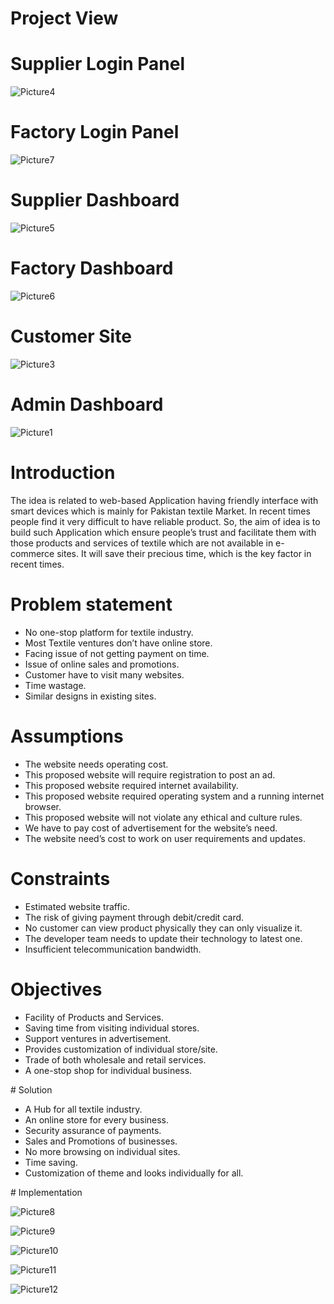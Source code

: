 # Project View 

# Supplier Login Panel 
![Picture4](https://user-images.githubusercontent.com/55245952/72888513-8148a380-3d2f-11ea-8e1d-96eca19f21a3.png)
# Factory Login Panel
![Picture7](https://user-images.githubusercontent.com/55245952/72887330-4c3b5180-3d2d-11ea-8825-e5daf8b6ea54.png)
# Supplier Dashboard
![Picture5](https://user-images.githubusercontent.com/55245952/72887901-5f025600-3d2e-11ea-8528-6575d9f2d624.png)
# Factory Dashboard
![Picture6](https://user-images.githubusercontent.com/55245952/72887942-74778000-3d2e-11ea-9953-d3d7838f6263.png)
# Customer Site
![Picture3](https://user-images.githubusercontent.com/55245952/72887957-7b9e8e00-3d2e-11ea-97f4-d1f4f0bebb46.png)
# Admin Dashboard
![Picture1](https://user-images.githubusercontent.com/55245952/72888641-bead3100-3d2f-11ea-822d-069271c3eeb4.png)
# Introduction

The idea is related to web-based Application having friendly interface with smart devices which is mainly for Pakistan textile Market. In recent times people find it very difficult to have reliable product. So, the aim of idea is to build such Application which ensure people’s trust and facilitate them with those products and services of textile which are not available in e-commerce sites. It will save their precious time, which is the key factor in recent times.

# Problem statement
<ul>
<li>No one-stop platform for textile industry.</li>
<li>Most Textile ventures don’t have online store. </li>
<li>Facing issue of not getting payment on time.</li>
<li>Issue of online sales and promotions.</li>
<li>Customer have to visit many websites.</li>
<li>Time wastage.</li>
<li>Similar designs in existing sites.</li>
      </ul>
    

# Assumptions
<ul>
<li>The website needs operating cost.</li>
<li>This proposed website will require registration to post an ad.</li>
<li>This proposed website required internet availability.</li>
<li>This proposed website required operating system and a running internet browser.</li>
<li>This proposed website will not violate any ethical and culture rules.</li>
<li>We have to pay cost of advertisement for the website’s need.</li>
<li>The website need’s cost to work on user requirements and updates.</li>
    </ul>

# Constraints
<ul>
<li>Estimated website traffic.
<li>The risk of giving payment through debit/credit card.</li>
<li>No customer can view product physically they can only visualize it.</li>
<li>The developer team needs to update their technology to latest one.</li>
<li>Insufficient telecommunication bandwidth.</li>
    </ul>
    
# Objectives
<ul>
<li>Facility of Products and Services.</li>
<li>Saving time from visiting individual stores. </li>
<li>Support ventures in advertisement. </li>
<li>Provides customization of individual store/site. </li>
<li>Trade of both wholesale and retail services.</li>
<li>A one-stop shop for individual business.</li>
      </ul>
# Solution
<ul>
<li>A Hub for all textile industry.</li>
<li>An online store for every business.</li>
<li>Security assurance of payments.</li>
<li>Sales and Promotions of businesses.</li>
<li>No more browsing on individual sites.</li>
<li>Time saving.</li>
<li>Customization of theme and looks individually for all.</li>
  </ul>
# Implementation

![Picture8](https://user-images.githubusercontent.com/55245952/72890568-01710800-3d34-11ea-9474-322408a9e744.png)

![Picture9](https://user-images.githubusercontent.com/55245952/72890608-16e63200-3d34-11ea-99a6-5519acd481cd.png)

![Picture10](https://user-images.githubusercontent.com/55245952/72890637-2a919880-3d34-11ea-8efe-0d4e012e5ff1.png)

![Picture11](https://user-images.githubusercontent.com/55245952/72890656-3715f100-3d34-11ea-8d67-0f34a6fa2af0.png)

![Picture12](https://user-images.githubusercontent.com/55245952/72890685-485efd80-3d34-11ea-961d-413d052757f1.png)
  

      
      
      


